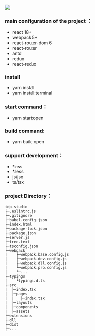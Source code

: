 ![](http://baihai.cn-bj.ufileos.com/models/idp_logo.jpg)

### main configuration of the project ：
- react 18+
- webpack 5+
- react-router-dom 6
- react-router
- antd
- redux
- react-redux

### install
- yarn install
- yarn install:terminal

### start command：
- yarn start:open

### build command:
- yarn build:open

### support development：
- *.css
- *.less
- js/jsx
- ts/tsx


### project Directory：
```
idp-studio
├─.eslintrc.js 
├─.gitignore
├─babel.config.json
├─index.html
├─package-lock.json
├─package.json
├─server.js
├─tree.text
├─tsconfig.json
├─webpack
|    ├─webpack.base.config.js
|    ├─webpack.dev.config.js
|    ├─webpack.dll.config.js
|    └─webpack.pro.config.js
|    └─...
├─typings
|    └typings.d.ts
├─src
|  ├─index.tsx
|  ├─pages
|  |   ├─index.tsx
|  ├─layouts
|  ├─components
|  ├─assets
├─extensions
├─dll
├─dist
├─...

```
